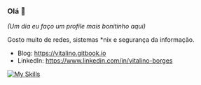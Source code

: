 ### Olá 👋

_(Um dia eu faço um profile mais bonitinho aqui)_

Gosto muito de redes, sistemas *nix e segurança da informação.

* Blog: https://vitalino.gitbook.io
* LinkedIn: https://www.linkedin.com/in/vitalino-borges

[![My Skills](https://skillicons.dev/icons?i=bsd,linux,bash,c,docker,kubernetes,gitlab,aws,gcp)]([https://skillicons.dev](https://www.linkedin.com/in/vitalino-borges/))


